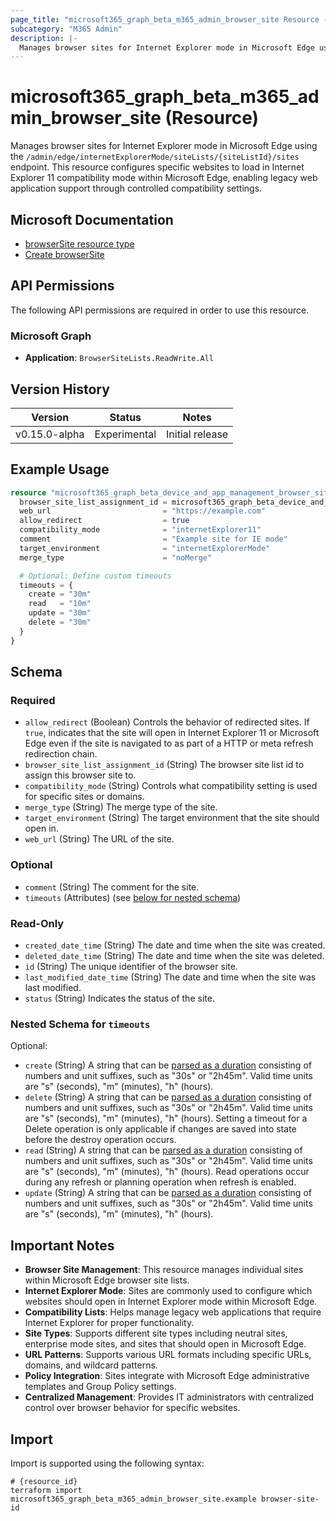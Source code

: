 ```yaml
---
page_title: "microsoft365_graph_beta_m365_admin_browser_site Resource - microsoft365"
subcategory: "M365 Admin"
description: |-
  Manages browser sites for Internet Explorer mode in Microsoft Edge using the /admin/edge/internetExplorerMode/siteLists/{siteListId}/sites endpoint. This resource configures specific websites to load in Internet Explorer 11 compatibility mode within Microsoft Edge, enabling legacy web application support through controlled compatibility settings.
---
```


# microsoft365_graph_beta_m365_admin_browser_site (Resource)

Manages browser sites for Internet Explorer mode in Microsoft Edge using the `/admin/edge/internetExplorerMode/siteLists/{siteListId}/sites` endpoint. This resource configures specific websites to load in Internet Explorer 11 compatibility mode within Microsoft Edge, enabling legacy web application support through controlled compatibility settings.

## Microsoft Documentation

- [browserSite resource type](https://learn.microsoft.com/en-us/graph/api/resources/browsersite?view=graph-rest-beta)
- [Create browserSite](https://learn.microsoft.com/en-us/graph/api/browsersitelist-post-sites?view=graph-rest-beta)

## API Permissions

The following API permissions are required in order to use this resource.

### Microsoft Graph

- **Application**: `BrowserSiteLists.ReadWrite.All`

## Version History

| Version | Status | Notes |
|---------|--------|-------|
| v0.15.0-alpha | Experimental | Initial release

## Example Usage

```terraform
resource "microsoft365_graph_beta_device_and_app_management_browser_site" "example_site" {
  browser_site_list_assignment_id = microsoft365_graph_beta_device_and_app_management_browser_site_list.example.id
  web_url                         = "https://example.com"
  allow_redirect                  = true
  compatibility_mode              = "internetExplorer11"
  comment                         = "Example site for IE mode"
  target_environment              = "internetExplorerMode"
  merge_type                      = "noMerge"

  # Optional: Define custom timeouts
  timeouts = {
    create = "30m"
    read   = "10m"
    update = "30m"
    delete = "30m"
  }
}
```

<!-- schema generated by tfplugindocs -->
## Schema

### Required

- `allow_redirect` (Boolean) Controls the behavior of redirected sites. If `true`, indicates that the site will open in Internet Explorer 11 or Microsoft Edge even if the site is navigated to as part of a HTTP or meta refresh redirection chain.
- `browser_site_list_assignment_id` (String) The browser site list id to assign this browser site to.
- `compatibility_mode` (String) Controls what compatibility setting is used for specific sites or domains.
- `merge_type` (String) The merge type of the site.
- `target_environment` (String) The target environment that the site should open in.
- `web_url` (String) The URL of the site.

### Optional

- `comment` (String) The comment for the site.
- `timeouts` (Attributes) (see [below for nested schema](#nestedatt--timeouts))

### Read-Only

- `created_date_time` (String) The date and time when the site was created.
- `deleted_date_time` (String) The date and time when the site was deleted.
- `id` (String) The unique identifier of the browser site.
- `last_modified_date_time` (String) The date and time when the site was last modified.
- `status` (String) Indicates the status of the site.

<a id="nestedatt--timeouts"></a>
### Nested Schema for `timeouts`

Optional:

- `create` (String) A string that can be [parsed as a duration](https://pkg.go.dev/time#ParseDuration) consisting of numbers and unit suffixes, such as "30s" or "2h45m". Valid time units are "s" (seconds), "m" (minutes), "h" (hours).
- `delete` (String) A string that can be [parsed as a duration](https://pkg.go.dev/time#ParseDuration) consisting of numbers and unit suffixes, such as "30s" or "2h45m". Valid time units are "s" (seconds), "m" (minutes), "h" (hours). Setting a timeout for a Delete operation is only applicable if changes are saved into state before the destroy operation occurs.
- `read` (String) A string that can be [parsed as a duration](https://pkg.go.dev/time#ParseDuration) consisting of numbers and unit suffixes, such as "30s" or "2h45m". Valid time units are "s" (seconds), "m" (minutes), "h" (hours). Read operations occur during any refresh or planning operation when refresh is enabled.
- `update` (String) A string that can be [parsed as a duration](https://pkg.go.dev/time#ParseDuration) consisting of numbers and unit suffixes, such as "30s" or "2h45m". Valid time units are "s" (seconds), "m" (minutes), "h" (hours).

## Important Notes

- **Browser Site Management**: This resource manages individual sites within Microsoft Edge browser site lists.
- **Internet Explorer Mode**: Sites are commonly used to configure which websites should open in Internet Explorer mode within Microsoft Edge.
- **Compatibility Lists**: Helps manage legacy web applications that require Internet Explorer for proper functionality.
- **Site Types**: Supports different site types including neutral sites, enterprise mode sites, and sites that should open in Microsoft Edge.
- **URL Patterns**: Supports various URL formats including specific URLs, domains, and wildcard patterns.
- **Policy Integration**: Sites integrate with Microsoft Edge administrative templates and Group Policy settings.
- **Centralized Management**: Provides IT administrators with centralized control over browser behavior for specific websites.

## Import

Import is supported using the following syntax:

```shell
# {resource_id}
terraform import microsoft365_graph_beta_m365_admin_browser_site.example browser-site-id
```